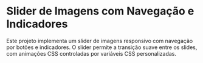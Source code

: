 # Slider de Imagens com Navegação e Indicadores

Este projeto implementa um slider de imagens responsivo com navegação por botões e indicadores. O slider permite a transição suave entre os slides, com animações CSS controladas por variáveis CSS personalizadas.
